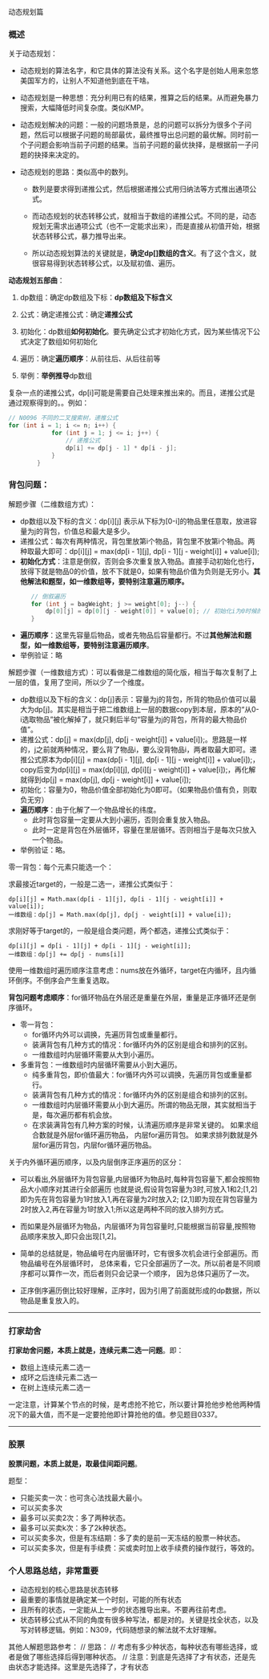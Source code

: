 动态规划篇

### 概述

关于动态规划：

- 动态规划的算法名字，和它具体的算法没有关系。这个名字是创始人用来忽悠美国军方的，让别人不知道他到底在干啥。

- 动态规划是一种思想：充分利用已有的结果，推算之后的结果。从而避免暴力搜索，大幅降低时间复杂度。类似KMP。

- 动态规划解决的问题：一般的问题场景是，总的问题可以拆分为很多个子问题，然后可以根据子问题的局部最优，最终推导出总问题的最优解。同时前一个子问题会影响当前子问题的结果。当前子问题的最优抉择，是根据前一子问题的抉择来决定的。

- 动态规划的思路：类似高中的数列。

  - 数列是要求得到递推公式，然后根据递推公式用归纳法等方式推出通项公式。
  
  - 而动态规划的状态转移公式，就相当于数组的递推公式。不同的是，动态规划无需求出通项公式（也不一定能求出来），而是直接从初值开始，根据状态转移公式，暴力推导出来。
  
  - 所以动态规划算法的关键就是，**确定dp[]数组的含义**。有了这个含义，就很容易得到状态转移公式，以及赋初值、遍历。

**动态规划五部曲**：

1. dp数组：确定dp数组及下标：**dp数组及下标含义**

2. 公式：确定递推公式：确定**递推公式**

3. 初始化：dp数组**如何初始化**。要先确定公式才初始化方式，因为某些情况下公式决定了数组如何初始化

4. 遍历：确定**遍历顺序**：从前往后、从后往前等

5. 举例：**举例推导**dp数组

复杂一点的递推公式，dp[i]可能是需要自己处理来推出来的。而且，递推公式是通过观察得到的。。例如：
```java
// N0096 不同的二叉搜索树，递推公式
for (int i = 1; i <= n; i++) {
            for (int j = 1; j <= i; j++) {
                // 递推公式
                dp[i] += dp[j - 1] * dp[i - j];
            }
        }
```

### 背包问题：

解题步骤（二维数组方式）：

- dp数组以及下标的含义：dp[i][j] 表示从下标为[0-i]的物品里任意取，放进容量为j的背包，价值总和最大是多少。
- 递推公式：每次有两种情况，背包里放第i个物品，背包里不放第i个物品。两种取最大即可：dp[i][j] = max(dp[i - 1][j], dp[i - 1][j - weight[i]] + value[i]);
- **初始化方式**：注意是倒叙，否则会多次重复放入物品。直接手动初始化也行，放得下就是物品0的价值，放不下就是0，如果有物品价值为负则是无穷小。**其他解法和题型，如一维数组等，要特别注意遍历顺序。**
   ```java
      // 倒叙遍历
      for (int j = bagWeight; j >= weight[0]; j--) {
          dp[0][j] = dp[0][j - weight[0]] + value[0]; // 初始化i为0时候的情况
      }
   ```
- **遍历顺序**：这里先容量后物品，或者先物品后容量都行。不过**其他解法和题型，如一维数组等，要特别注意遍历顺序**。
- 举例验证：略

解题步骤（一维数组方式）：可以看做是二维数组的简化版，相当于每次复制了上一层的值，复用了空间，所以少了一个维度。

- dp数组以及下标的含义：dp[j]表示：容量为j的背包，所背的物品价值可以最大为dp[j]。其实是相当于把二维数组上一层的数据copy到本层，原本的“从0-i选取物品”被化解掉了，就只剩后半句“容量为j的背包，所背的最大物品价值”。
- 递推公式：dp[j] = max(dp[j], dp[j - weight[i]] + value[i]);。思路是一样的，j之前就两种情况，要么背了物品i，要么没背物品i，两者取最大即可。递推公式原本为dp[i][j] = max(dp[i - 1][j], dp[i - 1][j - weight[i]] + value[i]);，copy后变为dp[i][j] = max(dp[i][j], dp[i][j - weight[i]] + value[i]);，再化解就得到dp[j] = max(dp[j], dp[j - weight[i]] + value[i]);
- 初始化：容量为0，物品价值全部初始化为0即可。（如果物品价值有负，则取负无穷）
- **遍历顺序**：由于化解了一个物品增长的纬度。
  - 此时背包容量一定要从大到小遍历，否则会重复放入物品。
  - 此时一定是背包在外层循环，容量在里层循环。否则相当于是每次只放入一个物品。
- 举例验证：略。

零一背包：每个元素只能选一个：

  求最接近target的，一般是二选一，递推公式类似于：
    
    dp[i][j] = Math.max(dp[i - 1][j], dp[i - 1][j - weight[i]] + value[i]);
    一维数组：dp[j] = Math.max(dp[j], dp[j - weight[i]] + value[i]);
  
  求刚好等于target的，一般是组合类问题，两个都选，递推公式类似于：
    
    dp[i][j] = dp[i - 1][j] + dp[i - 1][j - weight[i]];
    一维数组：dp[j] += dp[j - nums[i]]
  
  使用一维数组时遍历顺序注意考虑：nums放在外循环，target在内循环，且内循环倒序。不倒序会产生重复选取。
  
  **背包问题考虑顺序**：for循环物品在外层还是重量在外层，重量是正序循环还是倒序循环。

  
  - 零一背包： 
    - for循环内外可以调换，先遍历背包或重量都行。
    - 装满背包有几种方式的情况：for循环内外的区别是组合和排列的区别。
    - 一维数组时内层循环需要从大到小遍历。
  - 多重背包：一维数组时内层循环需要从小到大遍历。
    - 纯多重背包，即价值最大：for循环内外可以调换，先遍历背包或重量都行。
    - 装满背包有几种方式的情况：for循环内外的区别是组合和排列的区别。
    - 一维数组时内层循环需要从小到大遍历。所谓的物品无限，其实就相当于是，每次遍历都有机会放。
    - 在求装满背包有几种方案的时候，认清遍历顺序是非常关键的。 如果求组合数就是外层for循环遍历物品，
      内层for遍历背包。 如果求排列数就是外层for遍历背包，内层for循环遍历物品。
  
  关于内外循环遍历顺序，以及内层倒序正序遍历的区分：

  - 可以看出,外层循环为背包容量,内层循环为物品时,每种背包容量下,都会按照物品大小顺序对其进行全部遍历
  也就是说,假设背包容量为3时,可放入1和2;\[1,2\]即为先在背包容量为1时放入1,再在容量为2时放入2;
  \[2,1\]即为现在背包容量为2时放入2,再在容量为1时放入1;所以这是两种不同的放入排列方式。

  - 而如果是外层循环为物品，内层循环为背包容量时,只能根据当前容量,按照物品顺序来放入,即只会出现\[1,2\]。
  
  - 简单的总结就是，物品编号在内层循环时，它有很多次机会进行全部遍历。而物品编号在外层循环时，
    总体来看，它只全部遍历了一次。所以前者是不同顺序都可以算作一次，而后者则只会记录一个顺序，
    因为总体只遍历了一次。
  - 正序倒序遍历倒比较好理解，正序时，因为引用了前面就形成的dp数据，所以物品是重复放入的。

-----------------------------------
### 打家劫舍

**打家劫舍问题，本质上就是，连续元素二选一问题**。即：
- 数组上连续元素二选一
- 成环之后连续元素二选一
- 在树上连续元素二选一

一定注意，计算某个节点的时候，是考虑抢不抢它，所以要计算抢他步枪他两种情况下的最大值，而不是一定要抢他即计算抢他的值。参见题目0337。

-----------------------------------
### 股票
**股票问题，本质上就是，取最佳间距问题**。

题型：
- 只能买卖一次：也可贪心法找最大最小。
- 可以买卖多次
- 最多可以买卖2次：多了两种状态。
- 最多可以买卖k次：多了2k种状态。
- 可以买卖多次，但是有冻结期：多了卖的是前一天冻结的股票一种状态。
- 可以买卖多次，但是有手续费：买或卖时加上收手续费的操作就行，等效的。


### 个人思路总结，非常重要
- 动态规划的核心思路是状态转移
- 最重要的事情就是确定某一个时刻，可能的所有状态
- 且所有的状态，一定能从上一步的状态推导出来。不要再往前考虑。
- 状态转移公式从不同的角度有很多种写法，都是对的。关键是找全状态，以及写对转移逻辑。例如：N309，代码随想录的解法就不太好理解。

其他人解题思路参考：
// 思路：
//     考虑有多少种状态，每种状态有哪些选择，或者是做了哪些选择后得到哪种状态。
//     注意：到底是先选择了才有状态，还是先由状态才能选择。这里是先选择了，才有状态